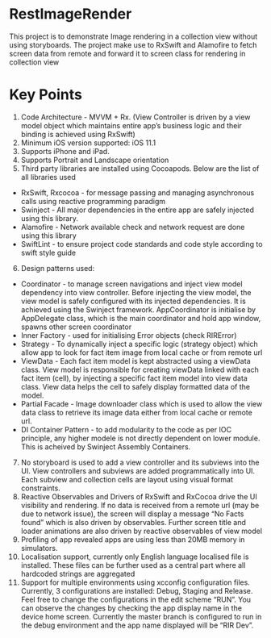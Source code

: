 # RestImageRender

This project is to demonstrate Image rendering in a collection view without using storyboards. The project make use to RxSwift and Alamofire to fetch screen data from remote and forward it to screen class for rendering in collection view

# Key Points
1. Code Architecture - MVVM + Rx. (View Controller is driven by a view model object which maintains entire app’s business logic and their binding is achieved using RxSwift)  
2. Minimum iOS version supported: iOS 11.1
3. Supports iPhone and iPad.
4. Supports Portrait and Landscape orientation
5. Third party libraries are installed using Cocoapods. Below are the list of all libraries used
- RxSwift, Rxcocoa - for message passing and managing asynchronous calls using reactive programming paradigm
- Swinject - All major dependencies in the entire app are safely injected using this library.
- Alamofire - Network available check and network request are done using this library
- SwiftLint - to ensure project code standards and code style according to swift style guide

6. Design patterns used:
 - Coordinator - to manage screen navigations and inject view model dependency into view controller. Before injecting the view model, the view model is safely configured with its injected dependencies. It is achieved using the Swinject framework. AppCoordinator is initialise by AppDelegate class, which is the main coordinator and hold app window, spawns other screen coordinator
- Inner Factory - used for initialising Error objects (check RIRError)
- Strategy - To dynamically inject a specific logic (strategy object) which allow app to look for fact item image from local cache or from remote url
- ViewData - Each fact item model is kept abstracted using a viewData class. View model is responsible for creating viewData linked with each fact item (cell), by injecting a specific fact item model into view data class. View data helps the cell to safely display formatted data of the model.
- Partial Facade - Image downloader class which is used to allow the view data class to retrieve its image data either from local cache or remote url.
- DI Container Pattern - to add modularity to the code as per IOC principle, any higher modele is not directly dependent on lower module. This is acheived by Swinject Assembly Containers.
7. No storyboard is used to add a view controller and its subviews into the UI. View controllers and subviews are added programmatically into UI. Each subview and collection cells are layout using visual format constraints.
8. Reactive Observables and Drivers of RxSwift and RxCocoa drive the UI visibility and rendering. If no data is received from a remote url (may be due to network issue), the screen will display a message “No Facts found” which is also driven by observables. Further screen title and loader animations are also driven by reactive observables of view model
9. Profiling of app revealed apps are using less than 20MB memory in  simulators.
10. Localisation support, currently only English language localised file is installed. These files can be further used as a central part where all hardcoded strings are aggregated
11. Support for multiple environments using xcconfig configuration files. Currently, 3 configurations are installed: Debug, Staging and Release. Feel free to change the configurations in the edit scheme “RUN”. You can observe the changes by checking the app display name in the device home screen. Currently the master branch is configured to run in the debug environment and the app name displayed will be “RIR Dev”.
